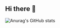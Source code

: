 ## Hi there 👋

![Anurag's GitHub stats](https://github-readme-stats.vercel.app/api?username=haifenggo&show_icons=true&theme=github_dark)

<!--
**haifenggo/haifenggo** is a ✨ _special_ ✨ repository because its `README.md` (this file) appears on your GitHub profile.
github_dark





[![Anurag's GitHub stats](https://github-readme-stats.vercel.app/api?username=haifenggo)](https://github.com/anuraghazra/github-readme-stats)



Here are some ideas to get you started:

- 🔭 I’m currently working on ...
- 🌱 I’m currently learning ...
- 👯 I’m looking to collaborate on ...
- 🤔 I’m looking for help with ...
- 💬 Ask me about ...
- 📫 How to reach me: ...
- 😄 Pronouns: ...
- ⚡ Fun fact: ...
-->
